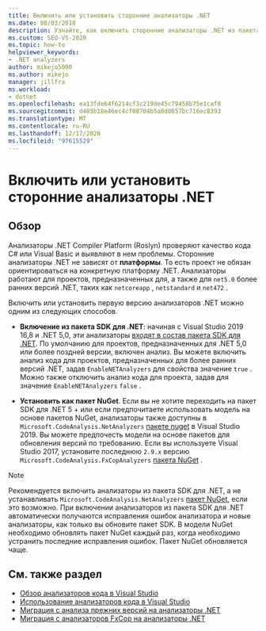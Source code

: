 ```yaml
---
title: Включить или установить сторонние анализаторы .NET
ms.date: 08/03/2018
description: Узнайте, как включить сторонние анализаторы .NET из пакета SDK для .NET или установить эти анализаторы как пакет NuGet.
ms.custom: SEO-VS-2020
ms.topic: how-to
helpviewer_keywords:
- .NET analyzers
author: mikejo5000
ms.author: mikejo
manager: jillfra
ms.workload:
- dotnet
ms.openlocfilehash: ea13fde64f6214cf3c219de45c79458b75e1caf8
ms.sourcegitcommit: d485b18e46ec4cf08704b5a8d0657bc716ec8393
ms.translationtype: MT
ms.contentlocale: ru-RU
ms.lasthandoff: 12/17/2020
ms.locfileid: "97615529"
---
```

# <a name="enable-or-install-first-party-net-analyzers"></a>Включить или установить сторонние анализаторы .NET

## <a name="overview"></a>Обзор

Анализаторы .NET Compiler Platform (Roslyn) проверяют качество кода C# или Visual Basic и выявляют в нем проблемы. Сторонние анализаторы .NET не зависят от **платформы**. То есть проект не обязан ориентироваться на конкретную платформу .NET. Анализаторы работают для проектов, предназначенных для, а также для `net5.0` более ранних версий .NET, таких как `netcoreapp` , `netstandard` и `net472` .

Включить или установить первую версию анализаторов .NET можно одним из следующих способов.

- **Включение из пакета SDK для .NET**: начиная с Visual Studio 2019 16,8 и .NET 5,0, эти анализаторы [входят в состав пакета SDK для .NET](/dotnet/fundamentals/code-analysis/overview). По умолчанию для проектов, предназначенных для .NET 5,0 или более поздней версии, включен анализ. Вы можете включить анализ кода для проектов, предназначенных для более ранних версий .NET, задав `EnableNETAnalyzers` для свойства значение `true` . Можно также отключить анализ кода для проекта, задав для значение `EnableNETAnalyzers` `false` .

- **Установить как пакет NuGet**. Если вы не хотите переходить на пакет SDK для .NET 5 + или если предпочитаете использовать модель на основе пакетов NuGet, анализаторы также доступны в `Microsoft.CodeAnalysis.NetAnalyzers` [пакете nuget](https://www.nuget.org/packages/Microsoft.CodeAnalysis.NetAnalyzers) в Visual Studio 2019.  Вы можете предпочесть модели на основе пакетов для обновления версий по требованию. Если вы используете Visual Studio 2017, установите последнюю `2.9.x` версию `Microsoft.CodeAnalysis.FxCopAnalyzers` [пакета NuGet](https://www.nuget.org/packages/Microsoft.CodeAnalysis.FxCopAnalyzers/) .

> [!NOTE]
> Рекомендуется включить анализаторы из пакета SDK для .NET, а не устанавливать `Microsoft.CodeAnalysis.NetAnalyzers` [пакет NuGet](https://www.nuget.org/packages/Microsoft.CodeAnalysis.NetAnalyzers), если это возможно. При включении анализаторов из пакета SDK для .NET автоматически получаются исправления ошибок анализатора и новые анализаторы, как только вы обновите пакет SDK. В модели NuGet необходимо обновлять пакет NuGet каждый раз, когда необходимо устранить последние исправления ошибок. Пакет NuGet обновляется чаще.

## <a name="see-also"></a>См. также раздел

- [Обзор анализаторов кода в Visual Studio](roslyn-analyzers-overview.md)
- [Использование анализаторов кода в Visual Studio](use-roslyn-analyzers.md)
- [Миграция с анализа прежних версий на анализаторы .NET](migrate-from-legacy-analysis-to-net-analyzers.md)
- [Миграция с анализаторов FxCop на анализаторы .NET](migrate-from-fxcop-analyzers-to-net-analyzers.md)
